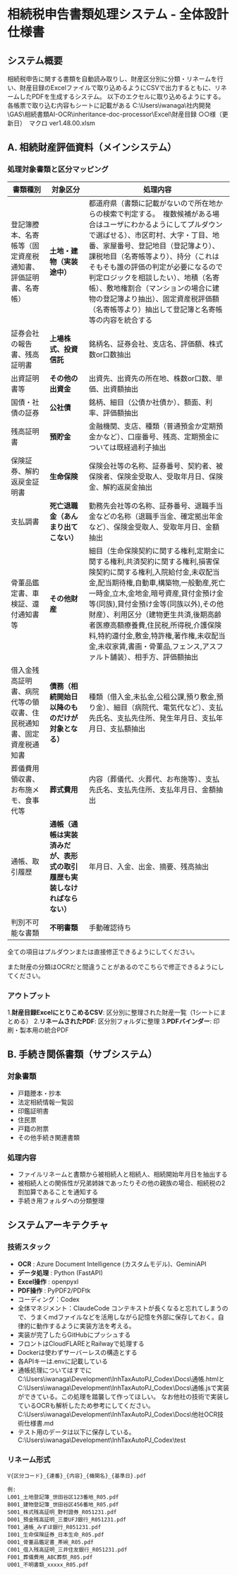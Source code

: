 # 相続税申告書類処理システム - 全体設計仕様書

## システム概要

相続税申告に関する書類を自動読み取りし、財産区分別に分類・リネームを行い、財産目録のExcelファイルで取り込めるようにCSVで出力するともに、リネームしたPDFを生成するシステム。
以下のエクセルに取り込めるようにする。各帳票で取り込む内容もシートに記載がある
C:\Users\iwanaga\社内開発\GAS\相続書類AI-OCR\inheritance-doc-processor\Excel\財産目録 ○○様（更新日）　マクロ ver1.48.00.xlsm

## A. 相続財産評価資料（メインシステム）

### 処理対象書類と区分マッピング

| 書類種別                                                           | 対象区分                                                                       | 処理内容                                                                                                                                                                                                                                                                                                                                                                                                                                             |
| ------------------------------------------------------------------ | ------------------------------------------------------------------------------ | ---------------------------------------------------------------------------------------------------------------------------------------------------------------------------------------------------------------------------------------------------------------------------------------------------------------------------------------------------------------------------------------------------------------------------------------------------- |
| 登記簿謄本、名寄帳等（固定資産税通知書、評価証明書、名寄帳）       | **土地・建物（実装途中）**                                               | 都道府県（書類に記載がないので所在地からの検索で判定する。　複数候補がある場合はユーザにわかるようにしてプルダウンで選ばせる）、市区町村、大字・丁目、地番、家屋番号、登記地目（登記簿より）、課税地目（名寄帳等より）、持分（これはそもそも誰の評価の判定が必要になるので判定ロジックを相談したい）、地積（名寄帳）、敷地権割合（マンションの場合に建物の登記簿より抽出）、固定資産税評価額（名寄帳等より）抽出して登記簿と名寄帳等の内容を統合する |
| 証券会社の報告書、残高証明書                                       | **上場株式、投資信託**                                                   | 銘柄名、証券会社、支店名、評価額、株式数or口数抽出                                                                                                                                                                                                                                                                                                                                                                                                   |
| 出資証明書等                                                       | **その他の出資金**                                                       | 出資先、出資先の所在地、株数or口数、単価、出資額抽出                                                                                                                                                                                                                                                                                                                                                                                                 |
| 国債・社債の証券                                                   | **公社債**                                                               | 銘柄、細目（公債か社債か）、額面、利率、評価額抽出                                                                                                                                                                                                                                                                                                                                                                                                   |
| 残高証明書                                                         | **預貯金**                                                               | 金融機関、支店、種類（普通預金か定期預金かなど）、口座番号、残高、定期預金については既経過利子抽出                                                                                                                                                                                                                                                                                                                                                   |
| 保険証券、解約返戻金証明書                                         | **生命保険**                                                             | 保険会社等の名称、証券番号、契約者、被保険者、保険金受取人、受取年月日、保険金、解約返戻金抽出                                                                                                                                                                                                                                                                                                                                                       |
| 支払調書                                                           | **死亡退職金（あんまり出てこない）**                                     | 勤務先会社等の名称、証券番号、退職手当金などの名称（退職手当金、確定拠出年金など）、保険金受取人、受取年月日、金額抽出                                                                                                                                                                                                                                                                                                                               |
| 骨董品鑑定書、車検証、還付通知書等                                 | **その他財産**                                                           | 細目（生命保険契約に関する権利,定期金に関する権利,共済契約に関する権利,損害保険契約に関する権利,入院給付金,未収配当金,配当期待権,自動車,構築物,一般動産,死亡一時金,立木,金地金,暗号資産,貸付金預け金等(同族),貸付金預け金等(同族以外),その他財産）、利用区分（建物更生共済,後期高齢者医療高額療養費,住民税,所得税,介護保険料,特約還付金,敷金,特許権,著作権,未収配当金,未収家賃,書画・骨董品,フェンス,アスファルト舗装）、相手方、評価額抽出          |
| 借入金残高証明書、病院代等の領収書、住民税通知書、固定資産税通知書 | **債務（相続開始日以降のものだけが対象となる）**                         | 種類（借入金,未払金,公租公課,預り敷金,預り金）、細目（病院代、電気代など）、支払先氏名、支払先住所、発生年月日、支払年月日、支払額抽出                                                                                                                                                                                                                                                                                                               |
| 葬儀費用領収書、お布施メモ、食事代等                               | **葬式費用**                                                             | 内容（葬儀代、火葬代、お布施等）、支払先氏名、支払先住所、支払年月日、金額抽出                                                                                                                                                                                                                                                                                                                                                                       |
| 通帳、取引履歴                                                     | **通帳（通帳は実装済みだが、表形式の取引履歴も実装しなければならない）** | 年月日、入金、出金、摘要、残高抽出                                                                                                                                                                                                                                                                                                                                                                                                                   |
| 判別不可能な書類                                                   | **不明書類**                                                             | 手動確認待ち                                                                                                                                                                                                                                                                                                                                                                                                                                         |

全ての項目はプルダウンまたは直接修正できるようにしてください。

また財産の分類はOCRだと間違うことがあるのでこちらで修正できるようにしてください。

### アウトプット

1.**財産目録ExcelにとりこめるCSV**: 区分別に整理された財産一覧（1シートにまとめる）
2.**リネームされたPDF**: 区分別フォルダに整理
3.**PDFバインダー**: 印刷・製本用の統合PDF

## B. 手続き関係書類（サブシステム）

### 対象書類

- 戸籍謄本・抄本
- 法定相続情報一覧図
- 印鑑証明書
- 住民票
- 戸籍の附票
- その他手続き関連書類

### 処理内容

- ファイルリネームと書類から被相続人と相続人、相続開始年月日を抽出する
- 被相続人との関係性が兄弟姉妹であったりその他の親族の場合、相続税の2割加算であることを通知する
- 手続き用フォルダへの分類整理

## システムアーキテクチャ

### 技術スタック

* **OCR** : Azure Document Intelligence (カスタムモデル)、GeminiAPI
* **データ処理** : Python (FastAPI)
* **Excel操作** : openpyxl
* **PDF操作** : PyPDF2/PDFtk
* コーディング：Codex
* 全体マネジメント：ClaudeCode
  コンテキストが長くなると忘れてしまうので、うまくmdファイルなどを活用しながら記憶を外部に保存しておく。自律的に動作するように実装方法を考える。
* 実装が完了したらGitHubにプッシュする
* フロントはCloudFLAREとRailwayで処理する
* Dockerは使わずサーバーレスの構造とする
* 各APIキーは.envに記載している
* 通帳処理についてはすでにC:\Users\iwanaga\Development\InhTaxAutoPJ_Codex\Docs\通帳.htmlとC:\Users\iwanaga\Development\InhTaxAutoPJ_Codex\Docs\通帳.jsで実装ができている。この処理を踏襲して作ってほしい。
  なお他社の技術で実装しているOCRも解析したため参考にしてください。C:\Users\iwanaga\Development\InhTaxAutoPJ_Codex\Docs\他社OCR技術仕様書.md
* テスト用のデータは以下に保存している。C:\Users\iwanaga\Development\InhTaxAutoPJ_Codex\test

### リネーム形式

```
V{区分コード}_{連番}_{内容}_{機関名}_{基準日}.pdf

例:
L001_土地登記簿_世田谷区123番地_R05.pdf
B001_建物登記簿_世田谷区456番地_R05.pdf
S001_株式残高証明_野村證券_R051231.pdf
D001_預金残高証明_三菱UFJ銀行_R051231.pdf
T001_通帳_みずほ銀行_R051231.pdf
I001_生命保険証券_日本生命_R05.pdf
O001_骨董品鑑定書_茶碗_R05.pdf
C001_借入残高証明_三井住友銀行_R051231.pdf
F001_葬儀費用_ABC葬祭_R05.pdf
U001_不明書類_xxxxx_R05.pdf
```
